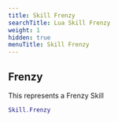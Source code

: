 ```yaml
---
title: Skill Frenzy
searchTitle: Lua Skill Frenzy
weight: 1
hidden: true
menuTitle: Skill Frenzy
---
```

## Frenzy

This represents a Frenzy Skill
```lua
Skill.Frenzy
```